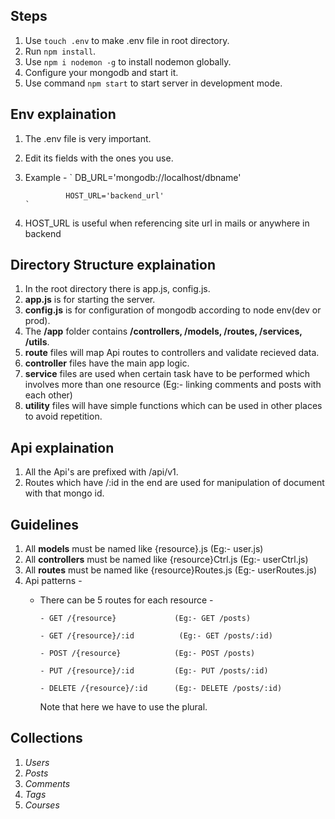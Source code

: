 ## Steps

 1. Use `touch .env` to make .env file in root directory.
 2. Run `npm install`.
 3. Use  `npm i nodemon -g` to install nodemon globally.
 4. Configure your mongodb and start it.
 5. Use command `npm start` to start server in development mode.


## Env explaination
 1. The .env file is very important.
 2. Edit its fields with the ones you use.
 3. Example -
        `
                 DB_URL='mongodb://localhost/dbname'
                 
                 HOST_URL='backend_url'
        `
 4.   HOST_URL is useful when referencing site url in mails or anywhere in backend

## Directory Structure explaination
  1. In the root directory there is app.js, config.js.
  2. **app.js** is for starting the server.
  3. **config.js** is for configuration of mongodb according to node env(dev or prod).
  4. The **/app** folder contains **/controllers, /models, /routes, /services, /utils**.
  5. **route** files will map Api routes to controllers and validate recieved data.
  6. **controller** files have the main app logic.
  7. **service** files are used when certain task have to be performed which involves more than one resource (Eg:- linking comments and posts with each other)
  8. **utility** files will have simple functions which can be used in other places to avoid repetition. 

## Api explaination
  1. All the Api's are prefixed with /api/v1.
  2. Routes which have /:id in the end are used for manipulation of document with that mongo id.

## Guidelines
  1. All **models** must be named like {resource}.js (Eg:- user.js)
  2. All **controllers** must be named like {resource}Ctrl.js (Eg:- userCtrl.js)
  3. All **routes** must be named like {resource}Routes.js (Eg:- userRoutes.js)
  4. Api patterns -
      * There can be 5 routes for each resource - 
      
            - GET /{resource}             (Eg:- GET /posts)
            
            - GET /{resource}/:id          (Eg:- GET /posts/:id)
            
            - POST /{resource}            (Eg:- POST /posts)
            
            - PUT /{resource}/:id         (Eg:- PUT /posts/:id)
            
            - DELETE /{resource}/:id      (Eg:- DELETE /posts/:id)
            
          Note that here we have to use the plural.

## Collections 
  1. *Users*
  2. *Posts* 
  3. *Comments* 
  4. *Tags* 
  5. *Courses*  
